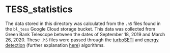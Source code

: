 # TESS_statistics

The data stored in this directory was calculated from the `.h5` files found in the `bl_tess` Google Cloud storage bucket. This data was collected from Green Bank Telescope between the dates of September 18, 2019 and March 26, 2020. These `.h5` files were passed through the [turboSETI](https://github.com/UCBerkeleySETI/turbo_seti) and [energy detection](https://github.com/UCBerkeleySETI/BL-Reservoir/tree/master/energy_detection) (further explanation [here](https://github.com/FX196/SETI-Energy-Detection/blob/master/README.md)) algorithms. 
